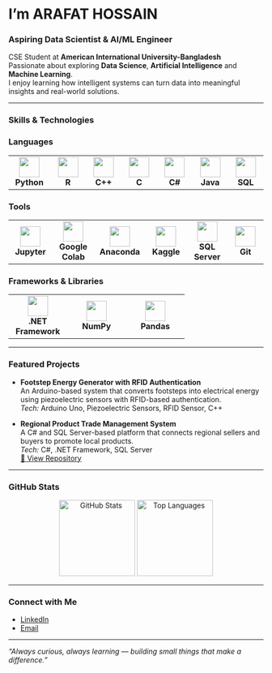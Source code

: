 # I’m ARAFAT HOSSAIN  
### Aspiring Data Scientist & AI/ML Engineer  

CSE Student at **American International University-Bangladesh**  
Passionate about exploring **Data Science**, **Artificial Intelligence** and **Machine Learning**.  
I enjoy learning how intelligent systems can turn data into meaningful insights and real-world solutions.

---

### Skills & Technologies  

### Languages
<table>
  <tr>
    <td align="center" width="100">
      <img src="https://cdn.jsdelivr.net/gh/devicons/devicon/icons/python/python-original.svg" width="40" height="40"/><br><b>Python</b>
    </td>
    <td align="center" width="100">
      <img src="https://cdn.jsdelivr.net/gh/devicons/devicon/icons/r/r-original.svg" width="40" height="40"/><br><b>R</b>
    </td>
    <td align="center" width="100">
      <img src="https://cdn.jsdelivr.net/gh/devicons/devicon/icons/cplusplus/cplusplus-original.svg" width="40" height="40"/><br><b>C++</b>
    </td>
    <td align="center" width="100">
      <img src="https://cdn.jsdelivr.net/gh/devicons/devicon/icons/c/c-original.svg" width="40" height="40"/><br><b>C</b>
    </td>
    <td align="center" width="100">
      <img src="https://cdn.jsdelivr.net/gh/devicons/devicon/icons/csharp/csharp-original.svg" width="40" height="40"/><br><b>C#</b>
    </td>
    <td align="center" width="100">
      <img src="https://cdn.jsdelivr.net/gh/devicons/devicon/icons/java/java-original.svg" width="40" height="40"/><br><b>Java</b>
    </td>
    <td align="center" width="100">
      <img src="https://cdn.jsdelivr.net/gh/devicons/devicon/icons/mysql/mysql-original.svg" width="40" height="40"/><br><b>SQL</b>
    </td>
  </tr>
</table>

### Tools
<table>
  <tr>
    <td align="center" width="100">
      <img src="https://cdn.jsdelivr.net/gh/devicons/devicon/icons/jupyter/jupyter-original.svg" width="40" height="40"/><br><b>Jupyter</b>
    </td>
    <td align="center" width="100">
      <img src="https://cdn.jsdelivr.net/gh/devicons/devicon/icons/googlecolab/googlecolab-original.svg" width="40" height="40"/><br><b>Google Colab</b>
    </td>
    <td align="center" width="100">
      <img src="https://cdn.jsdelivr.net/gh/devicons/devicon/icons/anaconda/anaconda-original.svg" width="40" height="40"/><br><b>Anaconda</b>
    </td>
    <td align="center" width="100">
      <img src="https://cdn.jsdelivr.net/gh/devicons/devicon/icons/kaggle/kaggle-original.svg" width="40" height="40"/><br><b>Kaggle</b>
    </td>
    <td align="center" width="100">
      <img src="https://cdn.jsdelivr.net/gh/devicons/devicon/icons/microsoftsqlserver/microsoftsqlserver-plain.svg" width="40" height="40"/><br><b>SQL Server</b>
    </td>
    <td align="center" width="100">
      <img src="https://cdn.jsdelivr.net/gh/devicons/devicon/icons/git/git-original.svg" width="40" height="40"/><br><b>Git</b>
    </td>
  </tr>
</table>

### Frameworks & Libraries
<table>
  <tr>
    <td align="center" width="100">
      <img src="https://cdn.jsdelivr.net/gh/devicons/devicon/icons/dot-net/dot-net-original.svg" width="40" height="40"/><br><b>.NET Framework</b>
    </td>
    <td align="center" width="100">
      <img src="https://cdn.jsdelivr.net/gh/devicons/devicon/icons/numpy/numpy-original.svg" width="40" height="40"/><br><b>NumPy</b>
    </td>
    <td align="center" width="100">
      <img src="https://cdn.jsdelivr.net/gh/devicons/devicon/icons/pandas/pandas-original.svg" width="40" height="40"/><br><b>Pandas</b>
    </td>
  </tr>
</table>

---

### Featured Projects  

- **Footstep Energy Generator with RFID Authentication**  
  An Arduino-based system that converts footsteps into electrical energy using piezoelectric sensors with RFID-based authentication.  
  *Tech:* Arduino Uno, Piezoelectric Sensors, RFID Sensor, C++

- **Regional Product Trade Management System**  
  A C# and SQL Server-based platform that connects regional sellers and buyers to promote local products.  
  *Tech:* C#, .NET Framework, SQL Server  
  [🔗 View Repository](https://github.com/Hossain-Arafat/Regional-Product-Trade-Management-System.git)

---

### GitHub Stats  

<p align="center">
  <img src="https://github-readme-stats.vercel.app/api?username=Hossain-Arafat&show_icons=true&theme=graywhite&hide_border=true" alt="GitHub Stats" height="150" />
  <img src="https://github-readme-stats.vercel.app/api/top-langs/?username=Hossain-Arafat&layout=compact&theme=graywhite&hide_border=true" alt="Top Languages" height="150" />
</p>

---

### Connect with Me  

- [LinkedIn](https://www.linkedin.com/in/arafathossain-cs/)  
- [Email](mailto:ar.hossain1303@gmail.com)  

---

*“Always curious, always learning — building small things that make a difference.”*
